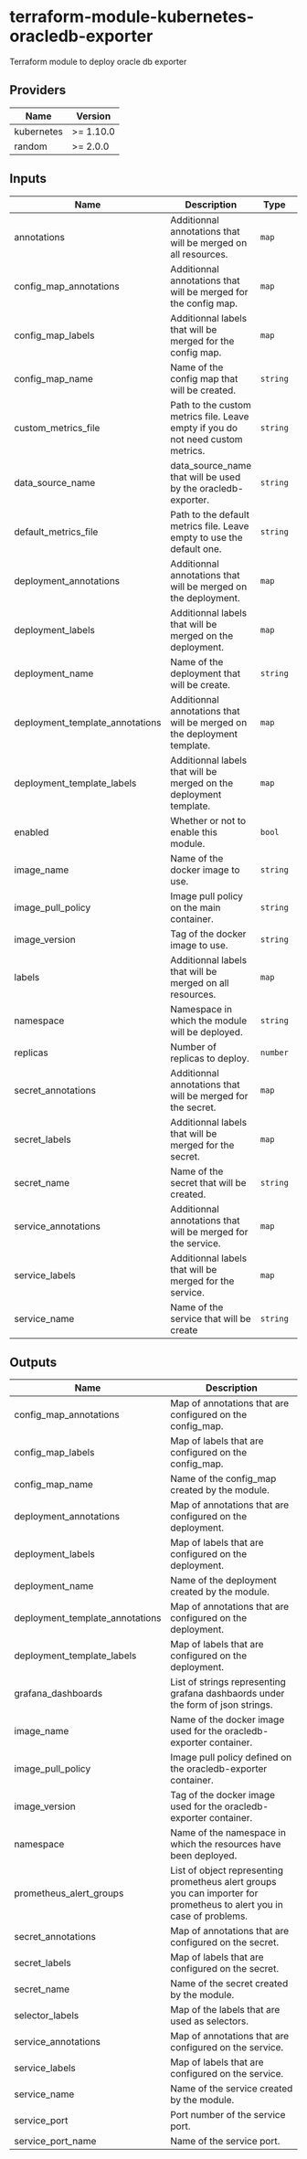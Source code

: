 # terraform-module-kubernetes-oracledb-exporter

Terraform module to deploy oracle db exporter

<!-- BEGINNING OF PRE-COMMIT-TERRAFORM DOCS HOOK -->
## Providers

| Name | Version |
|------|---------|
| kubernetes | >= 1.10.0 |
| random | >= 2.0.0 |

## Inputs

| Name | Description | Type | Default | Required |
|------|-------------|------|---------|:-----:|
| annotations | Additionnal annotations that will be merged on all resources. | `map` | `{}` | no |
| config\_map\_annotations | Additionnal annotations that will be merged for the config map. | `map` | `{}` | no |
| config\_map\_labels | Additionnal labels that will be merged for the config map. | `map` | `{}` | no |
| config\_map\_name | Name of the config map that will be created. | `string` | `"oracledb-exporter"` | no |
| custom\_metrics\_file | Path to the custom metrics file. Leave empty if you do not need custom metrics. | `string` | `""` | no |
| data\_source\_name | data\_source\_name that will be used by the oracledb-exporter. | `string` | n/a | yes |
| default\_metrics\_file | Path to the default metrics file. Leave empty to use the default one. | `string` | `""` | no |
| deployment\_annotations | Additionnal annotations that will be merged on the deployment. | `map` | `{}` | no |
| deployment\_labels | Additionnal labels that will be merged on the deployment. | `map` | `{}` | no |
| deployment\_name | Name of the deployment that will be create. | `string` | `"oracledb-exporter"` | no |
| deployment\_template\_annotations | Additionnal annotations that will be merged on the deployment template. | `map` | `{}` | no |
| deployment\_template\_labels | Additionnal labels that will be merged on the deployment template. | `map` | `{}` | no |
| enabled | Whether or not to enable this module. | `bool` | `true` | no |
| image\_name | Name of the docker image to use. | `string` | `"iamseth/oracledb_exporter"` | no |
| image\_pull\_policy | Image pull policy on the main container. | `string` | `"IfNotPresent"` | no |
| image\_version | Tag of the docker image to use. | `string` | `"latest"` | no |
| labels | Additionnal labels that will be merged on all resources. | `map` | `{}` | no |
| namespace | Namespace in which the module will be deployed. | `string` | `"default"` | no |
| replicas | Number of replicas to deploy. | `number` | `1` | no |
| secret\_annotations | Additionnal annotations that will be merged for the secret. | `map` | `{}` | no |
| secret\_labels | Additionnal labels that will be merged for the secret. | `map` | `{}` | no |
| secret\_name | Name of the secret that will be created. | `string` | `"oracledb-exporter"` | no |
| service\_annotations | Additionnal annotations that will be merged for the service. | `map` | `{}` | no |
| service\_labels | Additionnal labels that will be merged for the service. | `map` | `{}` | no |
| service\_name | Name of the service that will be create | `string` | `"oracledb-exporter"` | no |

## Outputs

| Name | Description |
|------|-------------|
| config\_map\_annotations | Map of annotations that are configured on the config\_map. |
| config\_map\_labels | Map of labels that are configured on the config\_map. |
| config\_map\_name | Name of the config\_map created by the module. |
| deployment\_annotations | Map of annotations that are configured on the deployment. |
| deployment\_labels | Map of labels that are configured on the deployment. |
| deployment\_name | Name of the deployment created by the module. |
| deployment\_template\_annotations | Map of annotations that are configured on the deployment. |
| deployment\_template\_labels | Map of labels that are configured on the deployment. |
| grafana\_dashboards | List of strings representing grafana dashbaords under the form of json strings. |
| image\_name | Name of the docker image used for the oracledb-exporter container. |
| image\_pull\_policy | Image pull policy defined on the oracledb-exporter container. |
| image\_version | Tag of the docker image used for the oracledb-exporter container. |
| namespace | Name of the namespace in which the resources have been deployed. |
| prometheus\_alert\_groups | List of object representing prometheus alert groups you can importer for prometheus to alert you in case of problems. |
| secret\_annotations | Map of annotations that are configured on the secret. |
| secret\_labels | Map of labels that are configured on the secret. |
| secret\_name | Name of the secret created by the module. |
| selector\_labels | Map of the labels that are used as selectors. |
| service\_annotations | Map of annotations that are configured on the service. |
| service\_labels | Map of labels that are configured on the service. |
| service\_name | Name of the service created by the module. |
| service\_port | Port number of the service port. |
| service\_port\_name | Name of the service port. |

<!-- END OF PRE-COMMIT-TERRAFORM DOCS HOOK -->
